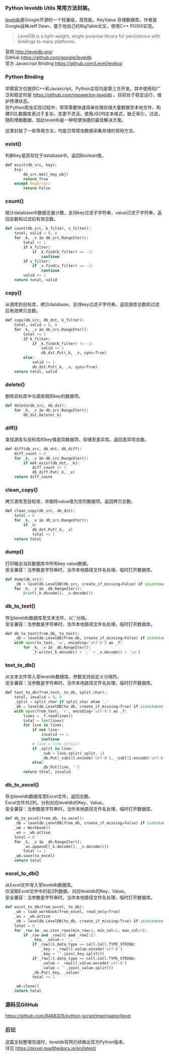 ### Python leveldb Utils 常用方法封装。  
[leveldb](http://leveldb.org/)是Google开源的一个轻量级，高性能，KeyValue 存储数据库。作者是Google战神Jeff Dean，基于他自己的BigTable论文，使用C++ POSIX实现。  
> LevelDB is a light-weight, single-purpose library for persistence with bindings to many platforms.

官网 http://leveldb.org/  
GitHub https://github.com/google/leveldb  
官方 Javascript Binding https://github.com/Level/levelup  
### Python Binding
早期官方仅提供C++和Javascript。Python实现均是第三方开发。其中使用较广泛和稳定的是 https://github.com/rjpower/py-leveldb 。目前处于稳定运行，维护停滞状态。  
在Python爬虫实现过程中，常常需要快速简单处理存储大量数据至本地文件，构建SQL数据库表过于复杂，变更不灵活。使用JSON文本格式，缺乏索引，过滤，随机增删数据。因此leveldb是一种轻便快捷的最佳解决方案。  

这里封装了一些常用方法，均是日常爬虫数据采集存储的常用方法。  
### exist()
判断key是否存在于database中。返回Boolean值。  
```Python
def exist(db_src, key):
    try:
        db_src.Get(_key_obj)
        return True
    except KeyError:
        return False
```

### count()
统计database中数据总量计数，支持key过滤子字符串，value过滤子字符串，返回总数和过滤后有效总数。
```Python
def count(db_src, k_filter, v_filter):
    total, valid = 0, 0
    for _k, _v in db_src.RangeIter():
        total += 1
        if k_filter:
            if _k.find(k_filter) == -1:
                continue
        if v_filter:
            if _v.find(v_filter) == -1:
                continue
        valid += 1
    return total, valid
```

### copy()
从源库到目标库，拷贝database，支持key过滤子字符串。返回源库总数和过滤后有效拷贝总数。  
```Python
def copy(db_src, db_dst, k_filter):
    total, valid = 0, 0
    for _k, _v in db_src.RangeIter():
        total += 1
        if k_filter:
            if _k.find(k_filter) != -1:
                valid += 1
                db_dst.Put(_k, _v, sync=True)
        else:
            valid += 1
            db_dst.Put(_k, _v, sync=True)
    return total, valid
```

### delete()
删除目标库中与源库相同key的数据项。  
```Python
def delete(db_src, db_dst):
    for _k, _v in db_src.RangeIter():
        db_dst.Delete(_k)
```

### diff()
查找源库与目标库的key值差异数据项，存储至差异库。返回差异项总数。  
```Python
def diff(db_src, db_dst, db_diff):
    diff_count = 0
    for _k, _v in db_src.RangeIter():
        if not exist(db_dst, _k):
            diff_count += 1
            db_diff.Put(_k, _v)
    return diff_count
```

### clean_copy()
拷贝源库至目标库，并删除value值为空的数据项。返回拷贝总数。  
```Python
def clean_copy(db_src, db_dst):
    total = 0
    for _k, _v in db_src.RangeIter():
        if _v:
            db_dst.Put(_k, _v)
            total += 1
    return total

```

### dump()
打印输出当前数据库中所有key value数据。  
安全兼容：当参数是字符串时，当作本地路径文件名处理，临时打开数据库。  
```Python
def dump(db_src):
    _db = leveldb.LevelDB(db_src, create_if_missing=False) if isinstance(db_src, str) else db_src
    for _k, _v in _db.RangeIter():
        print(_k.decode(), _v.decode())
```

### db_to_text()
导出leveldb数据库至文本文件，以','分隔。  
安全兼容：当参数是字符串时，当作本地路径文件名处理，临时打开数据库。  
```Python
def db_to_text(from_db, to_text):
    _db = leveldb.LevelDB(from_db, create_if_missing=False) if isinstance(from_db, str) else from_db
    with open(to_text, 'w', encoding='utf-8') as _f:
        for _k, _v in _db.RangeIter():
            _f.write(_k.decode() + ',' + _v.decode() + '\n')
```

### text_to_db()
从文本文件导入至leveldb数据库。参数支持自定义分隔符。  
安全兼容：当参数是字符串时，当作本地路径文件名处理，临时打开数据库。  
```Python
def text_to_db(from_text, to_db, split_char):
    total, invalid = 0, 0
    _split = split_char if split_char else ','
    _db = leveldb.LevelDB(to_db, create_if_missing=True) if isinstance(to_db, str) else to_db
    with open(from_text, 'r', encoding='utf-8') as _f:
        lines = _f.readlines()
        total = len(lines)
        for line in lines:
            if not line:
                invalid += 1
                continue
            # line = line.strip()
            if _split in line:
                _sub = line.split(_split, 1)
                _db.Put(_sub[0].encode('utf-8'), _sub[1].encode('utf-8'))
            else:
                _db.Put(line, '')
        return total, invalid
```

### db_to_excel()
导出leveldb数据库至Excel文件，返回总数。  
Excel文件共2列，分别对应leveldb的Key，Value。  
安全兼容：当参数是字符串时，当作本地路径文件名处理，临时打开数据库。  
```Python
def db_to_excel(from_db, to_excel):
    _db = leveldb.LevelDB(from_db, create_if_missing=False) if isinstance(from_db, str) else from_db
    _wb = Workbook()
    _ws = _wb.active
    total = 0
    for _k, _v in _db.RangeIter():
        _ws.append([_k.decode(), _v.decode()])
        total += 1
    _wb.save(to_excel)
    return total
```

### excel_to_db()
从Excel文件导入至leveldb数据库。  
仅读取Excel文件中的前2列数据，对应leveldb的Key，Value。  
安全兼容：当参数是字符串时，当作本地路径文件名处理，临时打开数据库。  
```Python
def excel_to_db(from_excel, to_db):
    _wb = load_workbook(from_excel, read_only=True)
    _ws = _wb.active
    _db = leveldb.LevelDB(to_db, create_if_missing=True) if isinstance(to_db, str) else to_db
    total = 0
    for _row in _ws.iter_rows(min_row=2, min_col=1, max_col=1):
        if _row and _row[0] and _row[1]:
            _key, _value = '', ''
            if _row[0].data_type == cell.Cell.TYPE_STRING:
                _key = _row[0].value.encode('utf-8')
                _key = ''.join(_key.split())
            if _row[1].data_type == cell.Cell.TYPE_STRING:
                _value = _row[0].value.encode('utf-8')
                _value = ''.join(_value.split())
            _db.Put(_key, _value)
            total += 1

    _wb.close()
    return total
```
### 源码见GitHub
https://github.com/9468305/python-script/tree/master/level  

### 后记
这篇文档整理完成时，leveldb官网已经推出官方Python版本。  
详见 https://plyvel.readthedocs.io/en/latest/  
